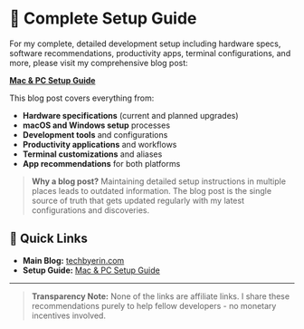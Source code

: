 # 📖 Complete Setup Guide

For my complete, detailed development setup including hardware specs, software recommendations, productivity apps, terminal configurations, and more, please visit my comprehensive blog post:

**[Mac & PC Setup Guide](https://techbyerin.com/mac-pc-setup/)**

This blog post covers everything from:
- **Hardware specifications** (current and planned upgrades)
- **macOS and Windows setup** processes
- **Development tools** and configurations
- **Productivity applications** and workflows
- **Terminal customizations** and aliases
- **App recommendations** for both platforms

> **Why a blog post?** Maintaining detailed setup instructions in multiple places leads to outdated information. The blog post is the single source of truth that gets updated regularly with my latest configurations and discoveries.

## 🔗 Quick Links

- **Main Blog:** [techbyerin.com](https://techbyerin.com)
- **Setup Guide:** [Mac & PC Setup Guide](https://techbyerin.com/mac-pc-setup/)

---

> **Transparency Note:** None of the links are affiliate links. I share these recommendations purely to help fellow developers - no monetary incentives involved.
